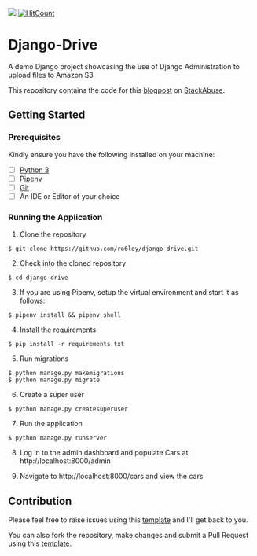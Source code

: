 ![](https://tokei.rs/b1/github/ro6ley/django-drive?category=code)
[![HitCount](http://hits.dwyl.io/ro6ley/django-drive.svg)](http://hits.dwyl.io/ro6ley/django-drive)

# Django-Drive

A demo Django project showcasing the use of Django Administration to upload files to Amazon S3.

This repository contains the code for this [blogpost](https://stackabuse.com/uploading-files-to-aws-s3-with-python-and-django/) on [StackAbuse](https://stackabuse.com/).

## Getting Started

### Prerequisites

Kindly ensure you have the following installed on your machine:

- [ ] [Python 3](https://realpython.com/installing-python/)
- [ ] [Pipenv](https://pipenv.readthedocs.io/en/latest/)
- [ ] [Git]()
- [ ] An IDE or Editor of your choice

### Running the Application

1. Clone the repository
```
$ git clone https://github.com/ro6ley/django-drive.git
```

2. Check into the cloned repository
```
$ cd django-drive
```

3. If you are using Pipenv, setup the virtual environment and start it as follows:
```
$ pipenv install && pipenv shell
```

4. Install the requirements
```
$ pip install -r requirements.txt
```

5. Run migrations
```
$ python manage.py makemigrations
$ python manage.py migrate
```

6. Create a super user
```
$ python manage.py createsuperuser
```

7. Run the application
```
$ python manage.py runserver
```

8. Log in to the admin dashboard and populate Cars at http://localhost:8000/admin

9. Navigate to http://localhost:8000/cars and view the cars


## Contribution

Please feel free to raise issues using this [template](./.github/ISSUE_TEMPLATE.md) and I'll get back to you.

You can also fork the repository, make changes and submit a Pull Request using this [template](./.github/PULL_REQUEST_TEMPLATE.md).
